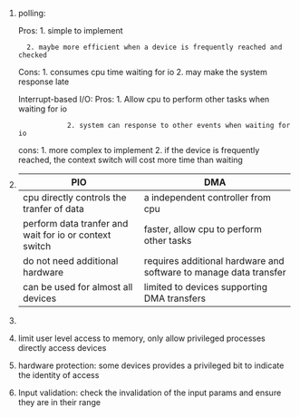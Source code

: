 1. polling:
    
    Pros:  1. simple to implement

         2. maybe more efficient when a device is frequently reached and checked

     Cons: 1. consumes cpu time waiting for io
          	  2.  may make the system response late
    
    
    
    Interrupt-based I/O:
     Pros: 1. Allow cpu to perform other tasks when waiting for io
    
                   2. system can response to other events when waiting for io
    
     cons: 1. more complex to implement
                2. if the device is frequently reached, the context switch will cost more time than waiting

2. | PIO                                                    | DMA                                                          |
   | ------------------------------------------------------ | ------------------------------------------------------------ |
   | cpu directly controls the tranfer of data              | a independent controller from cpu                            |
   | perform data tranfer and wait for io or context switch | faster, allow cpu to perform other tasks                     |
   | do not need additional hardware                        | requires additional hardware and software to manage data transfer |
   | can be used for almost all devices                     | limited to devices supporting DMA transfers                  |

3. 

   1. limit user level access to memory, only allow privileged processes directly access devices

   2. hardware protection: some devices provides a privileged bit to indicate the identity of access
   3. Input validation: check the invalidation of the input params and ensure they are in their range
